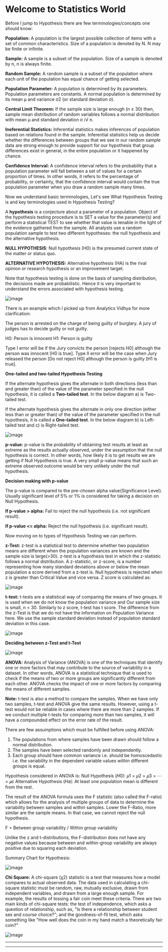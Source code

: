 # Welcome to Statistics World

Before I jump to Hypothesis there are few terminologies/concepts one should know:

**Population:** A population is the largest possible collection of items with a set of common characteristics. Size of a population is denoted by N. N may be finite or infinite.

**Sample:** A sample is a subset of the population. Size of a sample is denoted by n, n is always finite.

**Random Sample:** A random sample is a subset of the population where each unit of the population has equal chance of getting selected.

**Population Parameter:** A population is determined by its parameters. Population parameters are constants. A normal population is determined by its mean μ and variance σ2 (or standard deviation σ).

**Central Limit Theorem:** If the sample size is large enough (n ≥ 30) then, sample mean distribution of random variables follows a normal distribution with mean μ and standard deviation σ /√  n.

**Ineferential Statistics:** Inferential statistics makes inferences of population based on relations found in the sample. Inferential statistics help us decide whether the differences between groups that we see in our random sample data are strong enough to provide support for our hypothesis that group differences exist in general, in the entire population or it happened by chance.

**Confidence Interval:** A confidence interval refers to the probability that a population parameter will fall between a set of values for a certain proportion of times. In other words, it refers to the percentage of probability, or certainty, that the confidence interval would contain the true population parameter when you draw a random sample many times. 

Now we understand basic terminologies, Let's see What Hypothesis Testing is and key terminologies used in Hypothesis Testing?

A **hypothesis** is a conjecture about a parameter of a population. Object of the hypothesis testing procedure is to SET a value for the parameter(s) and perform a statistical TEST to see whether that value is tenable in the light of the evidence gathered from the sample. All analysts use a random population sample to test two different hypotheses: the null hypothesis and the alternative hypothesis.

**NULL HYPOTHESIS**: Null hypothesis (H0) is the presumed current state of the matter or status quo.

**ALTERNATIVE HYPOTHESIS:** Alternative hypothesis (HA) is the rival opinion or research hypothesis or an improvement target.

Note that hypothesis testing is done on the basis of sampling distribution, the decisions made are probabilistic. Hence it is very important to understand the errors associated with hypothesis testing.

![image](https://user-images.githubusercontent.com/63853707/122728265-9499ce80-d295-11eb-8a3e-38ae80312194.png)

There is an example which I picked up from Analytics Vidhya for more clarification:

The person is arrested on the charge of being guilty of burglary. A jury of judges has to decide guilty or not guilty.

H0: Person is innocent
H1: Person is guilty

Type I error will be if the Jury convicts the person [rejects H0] although the person was innocent [H0 is true].
Type II error will be the case when Jury released the person [Do not reject H0] although the person is guilty [H1 is true].

**One-tailed and two-tailed Hypothesis Testing**

If the alternate hypothesis gives the alternate in both directions (less than and greater than) of the value of the parameter specified in the null hypothesis, it is called a **Two-tailed test**. In the below diagram a) is Two-tailed test.

If the alternate hypothesis gives the alternate in only one direction (either less than or greater than) of the value of the parameter specified in the null hypothesis, it is called a **One-tailed test**. In the below diagram b) is Left-tailed test and c) is Right-tailed test.

![image](https://user-images.githubusercontent.com/63853707/122740069-3d99f680-d2a1-11eb-9812-313b6c60be54.png)

**p-value:** p-value is the probability of obtaining test results at least as extreme as the results actually observed, under the assumption that the null hypothesis is correct. In other words, how likely it is to get results we are getting if Null Hypothesis is true. A very small p-value means that such an extreme observed outcome would be very unlikely under the null hypothesis.

**Decision making with p-value**

The p-value is compared to the pre-chosen alpha value(Significance Level). Usually significant level of 5% or 1% is considered for taking a decision on Null Hypothesis.

**If p-value > alpha:** Fail to reject the null hypothesis (i.e. not significant result).

**If p-value <= alpha:** Reject the null hypothesis (i.e. significant result).

Now moving on to types of Hypothesis Testing we can perform.

**z-Test:**  z-test is a statistical test to determine whether two population means are different when the population variances are known and the sample size is large(>30). z-test is a hypothesis test in which the z-statistic follows a normal distribution. A z-statistic, or z-score, is a number representing how many standard deviations above or below the mean population a score derived from a z-test is. Null hypothesis is rejected when z is greater than Critical Value and vice versa. Z score is calculated as:

![image](https://user-images.githubusercontent.com/63853707/122749513-0f211900-d2ab-11eb-92f7-c05cde40e248.png)


**t-test:** t-tests are a statistical way of comparing the means of two groups. It is used when we do not know the population variance and Our sample size is small, n < 30. Similarly to z score, t-test has t score. The difference from the z-Test is that we do not have the information on Population Variance here. We use the sample standard deviation instead of population standard deviation in this case.

![image](https://user-images.githubusercontent.com/63853707/122749635-311a9b80-d2ab-11eb-8217-6899d283bae8.png)

**Deciding between z-Test and t-Test**

![image](https://user-images.githubusercontent.com/63853707/122744040-3c6ac880-d2a5-11eb-81db-b3d230942d29.png)

**ANOVA:** Analysis of Variance (ANOVA) is one of the techniques that identify one or more factors that may contribute to the source of variability in a dataset. In other words, ANOVA is a statistical technique that is used to check if the means of two or more groups are significantly different from each other. ANOVA checks the impact of one or more factors by comparing the means of different samples.

**Note:** t-test is also a method to compare the samples. When we have only two samples, t-test and ANOVA give the same results. However, using a t-test would not be reliable in cases where there are more than 2 samples. If we conduct multiple t-tests for comparing more than two samples, it will have a compounded effect on the error rate of the result.

There are few assumptions which must be fulfilled before using ANOVA:

1. The populations from where samples have been drawn should follow a normal distribution.
2. The samples have been selected randomly and independently.  
3. Each group should have common variance i.e. should be homoscedastic i.e. the variability in the dependent variable values within different groups is equal.

Hypothesis considered in ANOVA is:
Null Hypothesis (𝐻0): 𝜇1 = 𝜇2 = 𝜇3 = ⋯ = 𝜇𝑐
Alternative Hypothesis (𝐻𝑎): At least one population mean is different from the rest.

The result of the ANOVA formula uses the F statistic (also called the F-ratio) which allows for the analysis of multiple groups of data to determine the variability between samples and within samples. Lower the F-Ratio, more similar are the sample means. In that case, we cannot reject the null hypothesis.

F = Between group variability / Within group variability

Unlike the z and t-distributions, the F-distribution does not have any negative values because between and within-group variability are always positive due to squaring each deviation.

Summary Chart for Hypothesis:

![image](https://user-images.githubusercontent.com/63853707/123535714-382a2980-d743-11eb-99f0-d09aaefefb86.png)

**Chi Square:**  A chi-square (χ2) statistic is a test that measures how a model compares to actual observed data. The data used in calculating a chi-square statistic must be random, raw, mutually exclusive, drawn from independent variables, and drawn from a large enough sample. For example, the results of tossing a fair coin meet these criteria.
There are two main kinds of chi-square tests: the test of independence, which asks a question of relationship, such as, "Is there a relationship between student sex and course choice?"; and the goodness-of-fit test, which asks something like "How well does the coin in my hand match a theoretically fair coin?"

![image](https://user-images.githubusercontent.com/63853707/123536062-a112a100-d745-11eb-8c1d-2be1c869deef.png)


----------------------------------------------------------------------------------------------------------------------------------------------------------------------------
-----------------------------------------------------------------------------------------------------------------------------------------------------------------------------


